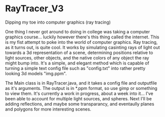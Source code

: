 RayTracer_V3
============

Dipping my toe into computer graphics (ray tracing)

One thing I never got around to doing in college was taking a computer graphics course... luckily however
there's this thing called the internet.  This is my fist attempt to poke into the world of computer graphics.
Ray tracing, as it turns out, is quite cool.  It works by simulating casinting rays of light out towards a 3d
representation of a scene, determining positions relative to light sources, other objects, and the native colors of
any object the ray might bump into.  It's a simple, and elegant method which is capable of turning a simple text config
file such as "config.txt" into rather pretty looking 3d models "img.ppm".

The Main class is in RayTracer.java, and it takes a config file and outputfile as it's arguments.  The output is in *.ppm
format, so use gimp or something to view them.  It's currently a work in progress, about a week into it... I've been able
to account for multiple light sources, and spheres.  Next I'll be adding reflections, and maybe some transparancy, and
eventaully planes and polygons for more interesting scenes.
